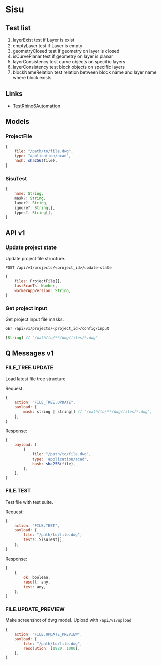 # Sisu

## Test list

1. layerExist         test if Layer is exist
2. emptyLayer         test if Layer is empty
3. geometryClosed     test if geometry on layer is closed
4. isCurvePlanar      test if geometry on layer is planar
5. layerConsistency   test curve objects on specific layers
6. layerConsistency   test block objects on specific layers
7. blockNameRelation  test relation between block name and layer name where block exists

## Links

- [TestRhino6Automation](https://github.com/mcneel/rhino-developer-samples/blob/6/rhinoscript/TestRhino6Automation.vbs)

## Models

### ProjectFile

```js
{
    file: "/path/to/file.dwg",
    type: "application/acad",
    hash: sha256(file),
}
```

### SisuTest

```js
{
    name: String,
    mask?: String,
    layer?: String,
    ignore?: String[],
    types?: String[],
}
```

## API v1

### Update project state

Update project file structure.

```
POST /api/v1/projects/<project_id>/update-state
```

```js
{
    files: ProjectFile[],
    lastScanTs: Number,
    workerAppVersion: String,
}
```

### Get project input

Get project input file masks.

```
GET /api/v1/projects/<project_id>/config/input
```

```js
[String] // "/path/to/**/dwg/files/*.dwg"
```

## Q Messages v1

### FILE_TREE.UPDATE

Load latest file tree structure

Request:
```js
{
    action: "FILE_TREE.UPDATE",
    payload: {
        mask: string | string[] // "/path/to/**/dwg/files/*.dwg",
    },
}
```

Response:
```js
{
    payload: [
        {
            file: "/path/to/file.dwg",
            type: 'application/acad',
            hash: sha256(file),
        },
    ],
}
```

### FILE.TEST

Test file with test suite.

Request:

```js
{
    action: "FILE.TEST",
    payload: {
        file: "/path/to/file.dwg",
        tests: SisuTest[],
    },
}
```

Response:

```js
[
    {
        ok: boolean,
        result: any,
        test: any,
    },
]
```

### FILE.UPDATE_PREVIEW

Make screenshot of dwg model. Upload with `/api/v1/upload`

```js
{
    action: "FILE.UPDATE_PREVIEW",
    payload: {
        file: "/path/to/file.dwg",
        resolution: [1920, 1080],
    },
}
```